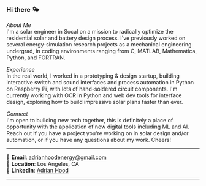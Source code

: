 ### Hi there 🌤️
*About Me*  
I'm a solar engineer in Socal on a mission to radically optimize the residential solar and battery design process. I've previously worked on several energy-simulation research projects as a mechanical engineering undergrad, in coding environments ranging from C, MATLAB, Mathematica, Python, and FORTRAN. 

*Experience*  
In the real world, I worked in a prototyping & design startup, building interactive switch and sound interfaces and process automation in Python on Raspberry Pi, with lots of hand-soldered circuit components. I'm currently working with OCR in Python and web dev tools for interface design, exploring how to build impressive solar plans faster than ever.

*Connect*  
I'm open to building new tech together, this is definitely a place of opportunity with the application of new digital tools including ML and AI. Reach out if you have a project you're working on in solar design and/or automation, or if you have any questions about my work. Cheers!  

---

📧 **Email**: [adrianhoodenergy@gmail.com](mailto:adrianhoodenergy@gmail.com)  
📍 **Location**: Los Angeles, CA  
🔗 **LinkedIn**: [Adrian Hood](https://www.linkedin.com/in/adrian-hood)

---
<!--
**adrianmhood/adrianmhood** is a ✨ _special_ ✨ repository because its `README.md` (this file) appears on your GitHub profile.

-->

